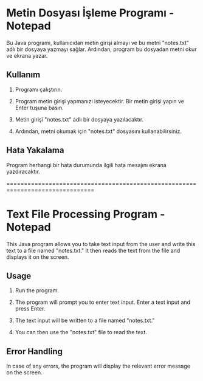 # Metin Dosyası İşleme Programı -Notepad

Bu Java programı, kullanıcıdan metin girişi almayı ve bu metni "notes.txt" adlı bir dosyaya yazmayı sağlar. Ardından, program bu dosyadan metni okur ve ekrana yazar.

## Kullanım

1. Programı çalıştırın.

2. Program metin girişi yapmanızı isteyecektir. Bir metin girişi yapın ve Enter tuşuna basın.

3. Metin girişi "notes.txt" adlı bir dosyaya yazılacaktır.

4. Ardından, metni okumak için "notes.txt" dosyasını kullanabilirsiniz.

## Hata Yakalama

Program herhangi bir hata durumunda ilgili hata mesajını ekrana yazdıracaktır.

===============================================================================

# Text File Processing Program - Notepad

This Java program allows you to take text input from the user and write this text to a file named "notes.txt." It then reads the text from the file and displays it on the screen.

## Usage

1. Run the program.

2. The program will prompt you to enter text input. Enter a text input and press Enter.

3. The text input will be written to a file named "notes.txt."

4. You can then use the "notes.txt" file to read the text.


## Error Handling

In case of any errors, the program will display the relevant error message on the screen.





